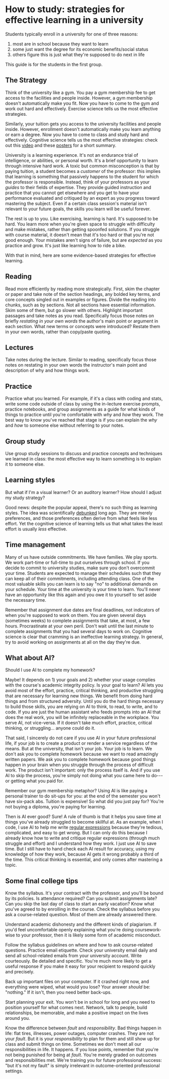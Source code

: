 # How to study: strategies for effective learning in a university

Students typically enroll in a university for one of three reasons:

  1. most are in school because they want to learn
  2. some just want the degree for its economic benefits/social status
  3. others figure this is just what they're supposed to do next in life

This guide is for the students in the first group.

## The Strategy

Think of the university like a gym. You pay a gym membership fee to get access to the facilities and people inside. However, a gym membership doesn't automatically make you fit. Now you have to come to the gym and work out hard and effectively. Exercise science tells us the most effective strategies.

Similarly, your tuition gets you access to the university facilities and people inside. However, enrollment doesn't automatically make you learn anything or earn a degree. Now you have to come to class and study hard and effectively. Cognitive science tells us the most effective strategies: check out this [video](https://www.youtube.com/watch?v=CPxSzxylRCI) and these [posters](https://www.learningscientists.org/posters) for a short summary.

University is a learning experience. It's not an endurance trial of intelligence, or abilities, or personal worth. It's a brief opportunity to learn through intensive hard work. A toxic but common misconception is that by paying tuition, a student becomes a *customer* of the professor: this implies that learning is something that passively happens to the student for which the professor is responsible. Instead, think of your professors as your *guides* to their fields of expertise. They provide guided instruction and practice that you cannot get elsewhere and you get to have your performance evaluated and critiqued by an expert as you progress toward mastering the subject. Even if a certain class session's material isn't relevant to your future goals, the skills you learn will be useful forever.

The rest is up to you. Like exercising, learning is hard. It's supposed to be hard. You learn more when you're given space to struggle with difficulty and make mistakes, rather than getting spoonfed solutions. If you struggle with course material, it doesn't mean that it's too hard or that you're not good enough. Your mistakes aren't signs of failure, but are *expected* as you practice and grow. It's just like learning how to ride a bike.

With that in mind, here are some evidence-based strategies for effective learning.

## Reading

Read more efficiently by reading more strategically. First, skim the chapter or paper and take note of the section headings, any bolded key terms, and core concepts singled out in examples or figures. Divide the reading into chunks, such as by sections. Not all sections have essential information. Skim some of them, but go slower with others. Highlight important passages and take notes as you read. Specifically focus those notes on briefly *restating in your own words* the author's main point or argument in each section. What new terms or concepts were introduced? Restate them in your own words, rather than copy/paste quoting.

## Lectures

Take notes during the lecture. Similar to reading, specifically focus those notes on restating in your own words the instructor's main point and description of why and how things work.

## Practice

Practice what you learned. For example, if it's a class with coding and stats, write some code outside of class by using the in-lecture exercise prompts, practice notebooks, and group assignments as a guide for what kinds of things to practice until you're comfortable with *why* and *how* they work. The best way to know you've reached that stage is if you can explain the *why* and *how* to someone else without referring to your notes.

## Group study

Use group study sessions to discuss and practice concepts and techniques we learned in class: the most effective way to learn something is to explain it to someone else.

## Learning styles

But what if I'm a visual learner? Or an auditory learner? How should I adjust my study strategy?

Good news: despite the popular appeal, there's no such thing as learning styles. The idea was scientifically [debunked](https://youtu.be/rhgwIhB58PA) long ago. They are merely preferences, and those preferences often derive from what feels like less effort. Yet the cognitive science of learning tells us that what takes the least effort is usually *less* effective.

## Time management

Many of us have outside commitments. We have families. We play sports. We work part-time or full-time to put ourselves through school. If you decide to commit to university studies, make sure you don't overcommit your time. Students are expected to manage their schedules such that they can keep all of their commitments, including attending class. One of the most valuable skills you can learn is to say "no" to additional demands on your schedule. Your time at the university is your time to learn. You'll never have an opportunity like this again and you owe it to yourself to set aside the necessary time.

Remember that assignment due dates are final deadlines, not indicators of when you're supposed to work on them. You are given several days (sometimes weeks) to complete assignments that take, at most, a few hours. Procrastinate at your own peril. Don't wait until the last minute to complete assignments that you had several days to work on. Cognitive science is clear that cramming is an ineffective learning strategy. In general, try to avoid working on assignments at all on the day they're due.

## What about AI?

Should I use AI to complete my homework?

Maybe! It depends on 1) your goals and 2) whether your usage complies with the course's academic integrity policy. Is your goal to learn? AI lets you avoid most of the effort, practice, critical thinking, and productive struggling that are necessary for learning new things. We benefit from doing hard things and from structured adversity. Until you do the hard things necessary to build those skills, you are relying on AI to think, to read, to write, and to code. If you are just the human assistant who feeds prompts into an AI that does the real work, you will be infinitely replaceable in the workplace. You serve AI, not vice-versa. If it doesn't take much effort, practice, critical thinking, or struggling... anyone could do it.

That said, I sincerely do not care if you use AI in your future professional life, if your job is to create a product or render a service regardless of the means. But at the university, that isn't your job. Your job is to learn. We don't ask you to complete homework because we want to read amazingly written papers. We ask you to complete homework because good things happen in your brain when you struggle through the process of difficult work. The product isn't important: only the process itself is. And if you use AI to skip the process, you're simply not doing what you came here to do---or getting what you paid for.

Remember our gym membership metaphor? Using AI is like paying a personal trainer to do sit-ups for you: at the end of the semester you won't have six-pack abs. Tuition is expensive! So what did you just pay for? You're not buying a diploma, you're paying for learning.

Then is AI ever good? Sure! A rule of thumb is that it helps you save time at things you've already struggled to become skillful at. As an example, when I code, I use AI to help me write [regular expressions](https://en.wikipedia.org/wiki/Regular_expression) because they're tedious, complicated, and easy to get wrong. But I can only do this because I already know how to write and critique regular expressions (through much struggle and effort) and I understand how they work. I just use AI to save time. But I still have to hand check each AI result for accuracy, using my knowledge of how they work, because AI gets it wrong probably a third of the time. This critical thinking is essential, and only comes after mastering a topic.

## Some final college tips

Know the syllabus. It's your contract with the professor, and you'll be bound by its policies. Is attendance required? Can you submit assignments late? Can you skip the last day of class to start an early vacation? Know what you've agreed to by enrolling in the course. Check the syllabus before you ask a course-related question. Most of them are already answered there.

Understand academic dishonesty and the different kinds of plagiarism. If you'd feel uncomfortable openly explaining what you're doing coursework-wise to your professor, then it is likely some form of academic misconduct.

Follow the syllabus guidelines on where and how to ask course-related questions. Practice email etiquette. Check your university email daily and send all school-related emails from your university account. Write courteously. Be detailed and specific. You're much more likely to get a useful response if you make it easy for your recipient to respond quickly and precisely.

Back up important files on your computer. If it crashed right now, and everything were wiped, what would you lose? Your answer *should* be: "nothing." If it isn't, then you need better back-ups.

Start planning your exit. You won't be in school for long and you need to position yourself for what comes next. Network, talk to people, build relationships, be memorable, and make a positive impact on the lives around you.

Know the difference between *fault* and *responsibility*. Bad things happen in life: flat tires, illnesses, power outages, computer crashes. They are not your *fault*. But it is your *responsibility* to plan for them and still show up for class and submit things on time. Sometimes we don't meet all our responsibilities in life. It happens. If you lose points, remember that you're not being punished for being at *fault*. You're merely graded on outcomes and responsibilities met. We're training you for future professional success: "but it's not my fault" is simply irrelevant in outcome-oriented professional settings.
